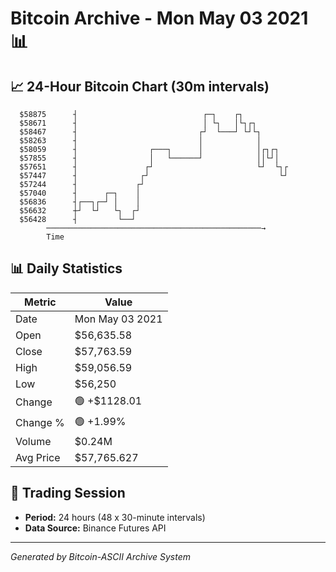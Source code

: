 # Bitcoin Archive - Mon May 03 2021 📊

## 📈 24-Hour Bitcoin Chart (30m intervals)

```
  $58875      ┤                            ┌─┐    ┌┐           
  $58671      ┤                            │ └┐   │└┐┌┐        
  $58467      ┤                           ┌┘  └───┘ └┘└┐       
  $58263      ┤                           │            │       
  $58059      ┤                ┌───┐      │            │┌┐┌┐   
  $57855      ┤                │   └──────┘            ││└┘│   
  $57651      ┤               ┌┘                       └┘  └┐┌ 
  $57447      ┤              ┌┘                             └┘ 
  $57244      ┤             ┌┘                                 
  $57040      ┤      ┌─┐    │                                  
  $56836      ┤┌──┐┌─┘ │    │                                  
  $56632      ┼┘  └┘   └┐  ┌┘                                  
  $56428      ┤         └──┘                                   
        ────────────────────────────────────────────────→
        Time
```

## 📊 Daily Statistics

| Metric | Value |
|--------|-------|
| Date | Mon May 03 2021 |
| Open | $56,635.58 |
| Close | $57,763.59 |
| High | $59,056.59 |
| Low | $56,250 |
| Change | 🟢 +$1128.01 |
| Change % | 🟢 +1.99% |
| Volume | $0.24M |
| Avg Price | $57,765.627 |

## 📅 Trading Session

- **Period:** 24 hours (48 x 30-minute intervals)
- **Data Source:** Binance Futures API

---
*Generated by Bitcoin-ASCII Archive System*
